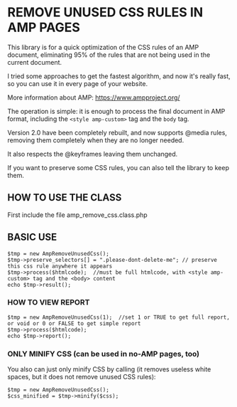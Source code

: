 # REMOVE UNUSED CSS RULES IN AMP PAGES #

This library is for a quick optimization of the CSS rules of an AMP document, eliminating 95% of the rules that are not being used in the current document.

I tried some approaches to get the fastest algorithm, and now it's really fast, so you can use it in every page of your website. 

More information about AMP: 
https://www.ampproject.org/


The operation is simple: it is enough to process the final document in AMP format, including the `<style amp-custom>` tag and the `body` tag.

Version 2.0 have been completely rebuilt, and now supports @media rules, removing them completely when they are no longer needed.

It also respects the @keyframes leaving them unchanged.

If you want to preserve some CSS rules, you can also tell the library to keep them.


## HOW TO USE THE CLASS ##

First include the file  amp_remove_css.class.php

## BASIC USE ##

```
$tmp = new AmpRemoveUnusedCss();
$tmp->preserve_selectors[] = ".please-dont-delete-me"; // preserve this css rule anywhere it appears
$tmp->process($htmlcode);  //must be full htmlcode, with <style amp-custom> tag and the <body> content
echo $tmp->result();		
```
	
### HOW TO VIEW REPORT ###

```
$tmp = new AmpRemoveUnusedCss(1);  //set 1 or TRUE to get full report, or void or 0 or FALSE to get simple report
$tmp->process($htmlcode);  
echo $tmp->report(); 
```

### ONLY MINIFY CSS (can be used in no-AMP pages, too) ###

You also can just only minify CSS by calling (it removes useless white spaces, but it does not remove unused CSS rules):

```
$tmp = new AmpRemoveUnusedCss();
$css_minified = $tmp->minify($css);	
```


